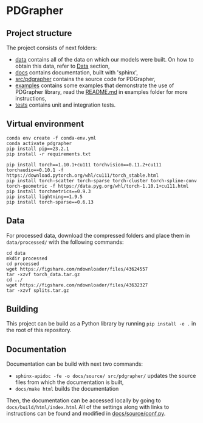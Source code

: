 # PDGrapher

## Project structure

The project consists of next folders:
- [data](data/) contains all of the data on which our models were built. On how to obtain this data, refer to [Data](#data) section,
- [docs](docs/) contains documentation, built with 'sphinx',
- [src/pdgrapher](src/pdgrapher/) contains the source code for PDGrapher,
- [examples](examples/) contains some examples that demonstrate the use of PDGrapher library, read the [README.md](examples/README.md) in examples folder for more instructions,
- [tests](tests/) contains unit and integration tests.

## Virtual environment

```
conda env create -f conda-env.yml
conda activate pdgrapher
pip install pip==23.2.1
pip install -r requirements.txt

pip install torch==1.10.1+cu111 torchvision==0.11.2+cu111 torchaudio==0.10.1 -f https://download.pytorch.org/whl/cu111/torch_stable.html
pip install torch-scatter torch-sparse torch-cluster torch-spline-conv torch-geometric -f https://data.pyg.org/whl/torch-1.10.1+cu111.html
pip install torchmetrics==0.9.3
pip install lightning==1.9.5
pip install torch-sparse==0.6.13

```


## Data

For processed data, download the compressed folders and place them in `data/processed/` with the following commands:

```
cd data
mkdir processed
cd processed
wget https://figshare.com/ndownloader/files/43624557
tar -xzvf torch_data.tar.gz
cd ../
wget https://figshare.com/ndownloader/files/43632327
tar -xzvf splits.tar.gz
```


## Building

This project can be build as a Python library by running `pip install -e .` in the root of this repository.


## Documentation

Documentation can be build with next two commands:
- `sphinx-apidoc -fe -o docs/source/ src/pdgrapher/` updates the source files from which the documentation is built,
- `docs/make html` builds the documentation

Then, the documentation can be accessed locally by going to `docs/build/html/index.html`
All of the settings along with links to instructions can be found and modified in [docs/source/conf.py](docs/source/conf.py). 


